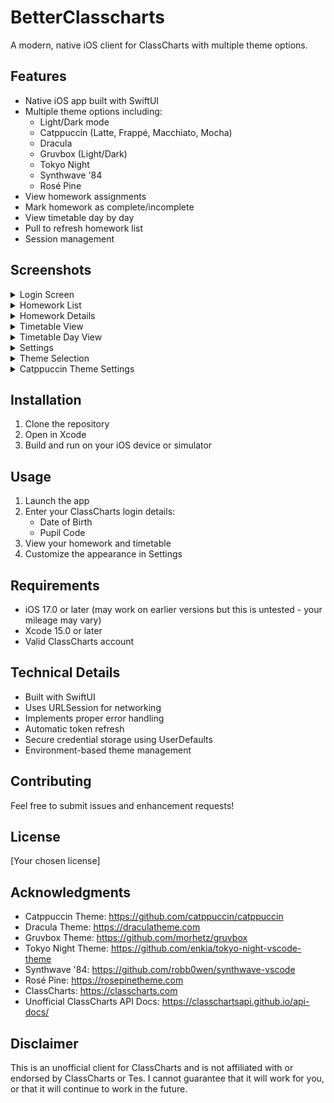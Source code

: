 # BetterClasscharts

A modern, native iOS client for ClassCharts with multiple theme options.

## Features

- Native iOS app built with SwiftUI
- Multiple theme options including:
  - Light/Dark mode
  - Catppuccin (Latte, Frappé, Macchiato, Mocha)
  - Dracula
  - Gruvbox (Light/Dark)
  - Tokyo Night
  - Synthwave '84
  - Rosé Pine
- View homework assignments
- Mark homework as complete/incomplete
- View timetable day by day
- Pull to refresh homework list
- Session management

## Screenshots

<details>
<summary>Login Screen</summary>
<img src="Screenshots/login.png" alt="Login Screen">
</details>

<details>
<summary>Homework List</summary>
<img src="Screenshots/homework.png" alt="Homework List">
</details>

<details>
<summary>Homework Details</summary>
<img src="Screenshots/homework_details.png" alt="Homework Details">
</details>

<details>
<summary>Timetable View</summary>
<img src="Screenshots/timetable.png" alt="Timetable View">
</details>

<details>
<summary>Timetable Day View</summary>
<img src="Screenshots/timetable_day.png" alt="Timetable Day View">
</details>

<details>
<summary>Settings</summary>
<img src="Screenshots/settings.png" alt="Settings">
</details>

<details>
<summary>Theme Selection</summary>
<img src="Screenshots/themes.png" alt="Theme Selection">
</details>

<details>
<summary>Catppuccin Theme Settings</summary>
<img src="Screenshots/catppuccin.png" alt="Catppuccin Theme Settings">
</details>

## Installation

1. Clone the repository
2. Open in Xcode
3. Build and run on your iOS device or simulator

## Usage

1. Launch the app
2. Enter your ClassCharts login details:
   - Date of Birth
   - Pupil Code
3. View your homework and timetable
4. Customize the appearance in Settings

## Requirements

- iOS 17.0 or later (may work on earlier versions but this is untested - your mileage may vary)
- Xcode 15.0 or later
- Valid ClassCharts account

## Technical Details

- Built with SwiftUI
- Uses URLSession for networking
- Implements proper error handling
- Automatic token refresh
- Secure credential storage using UserDefaults
- Environment-based theme management

## Contributing

Feel free to submit issues and enhancement requests!

## License

[Your chosen license]

## Acknowledgments

- Catppuccin Theme: https://github.com/catppuccin/catppuccin
- Dracula Theme: https://draculatheme.com
- Gruvbox Theme: https://github.com/morhetz/gruvbox
- Tokyo Night Theme: https://github.com/enkia/tokyo-night-vscode-theme
- Synthwave '84: https://github.com/robb0wen/synthwave-vscode
- Rosé Pine: https://rosepinetheme.com
- ClassCharts: https://classcharts.com
- Unofficial ClassCharts API Docs: https://classchartsapi.github.io/api-docs/

## Disclaimer

This is an unofficial client for ClassCharts and is not affiliated with or endorsed by ClassCharts or Tes. I cannot guarantee that it will work for you, or that it will continue to work in the future.